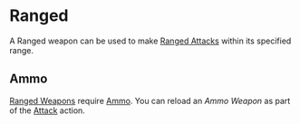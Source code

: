 # Ranged

A Ranged weapon can be used to make [Ranged Attacks](../../Game%20Procedures/Combat/Ranged%20Attack.md) within its specified range.

## Ammo

[Ranged Weapons](../Weapons/Weapons.md#Ranged%20Weapons) require [Ammo](Ammo%20Property.md). You can reload an *Ammo Weapon* as part of the [Attack](../../Game%20Procedures/Combat/Attack.md) action.
